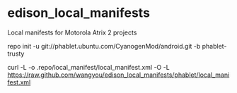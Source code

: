 edison_local_manifests
======================

Local manifests for Motorola Atrix 2 projects


repo init -u git://phablet.ubuntu.com/CyanogenMod/android.git -b phablet-trusty


curl -L -o .repo/local_manifest/local_manifest.xml -O -L https://raw.github.com/wangyou/edison_local_manifests/phablet/local_manifest.xml
